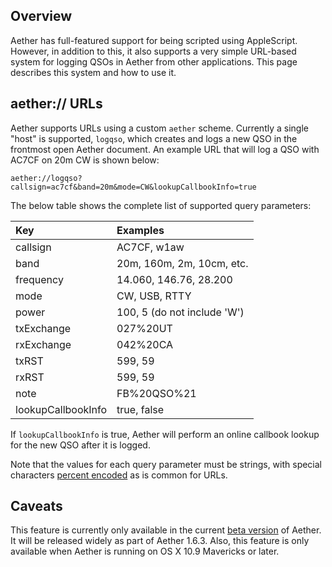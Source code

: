 ## Overview

Aether has full-featured support for being scripted using AppleScript. However, in addition to this, it also supports a very simple URL-based system for logging QSOs in Aether from other applications. This page describes this system and how to use it.

## aether:// URLs

Aether supports URLs using a custom `aether` scheme. Currently a single "host" is supported, `logqso`, which creates and logs a new QSO in the frontmost open Aether document. An example URL that will log a QSO with AC7CF on 20m CW is shown below:

`aether://logqso?callsign=ac7cf&band=20m&mode=CW&lookupCallbookInfo=true`

The below table shows the complete list of supported query parameters:

| Key                | Examples                    |
|:-------------------|:----------------------------|
| callsign           | AC7CF, w1aw                 |
| band               | 20m, 160m, 2m, 10cm, etc.   |
| frequency          | 14.060, 146.76, 28.200      |
| mode               | CW, USB, RTTY               |
| power              | 100, 5 (do not include 'W') |
| txExchange         | 027%20UT                    |
| rxExchange         | 042%20CA                    |
| txRST              | 599, 59                     |
| rxRST              | 599, 59                     |
| note               | FB%20QSO%21                 |
| lookupCallbookInfo | true, false                 |

If `lookupCallbookInfo` is true, Aether will perform an online callbook lookup for the new QSO after it is logged.

Note that the values for each query parameter must be strings, with special characters [percent encoded](https://en.wikipedia.org/wiki/Percent-encoding) as is common for URLs.

## Caveats

This feature is currently only available in the current [beta version](/faq/beta.md) of Aether. It will be released widely as part of Aether 1.6.3. Also, this feature is only available when Aether is running on OS X 10.9 Mavericks or later.
